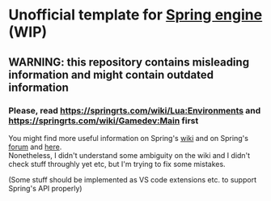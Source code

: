 # Unofficial template for [Spring engine](https://github.com/spring/spring/) (WIP)

## WARNING: this repository contains misleading information and might contain outdated information

### Please, read https://springrts.com/wiki/Lua:Environments and https://springrts.com/wiki/Gamedev:Main first

You might find more useful information on Spring's [wiki](https://springrts.com/wiki/Gamedev:Main) and on Spring's [forum](https://springrts.com/phpbb/viewforum.php?f=14) and [here](https://beyond-all-reason.github.io/spring/articles).\
Nonetheless, I didn't understand some ambiguity on the wiki and I didn't check stuff throughly yet etc, but I'm trying to fix some mistakes.

(Some stuff should be implemented as VS code extensions etc. to support Spring's API properly)
